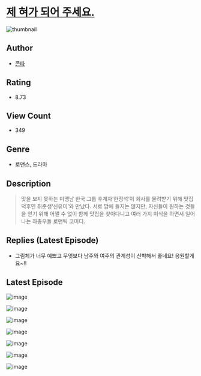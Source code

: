 # [제 혀가 되어 주세요.](https://comic.naver.com/bestChallenge/list?titleId=810538)
![thumbnail](https://image-comic.pstatic.net/user_contents_data/challenge_comic/2023/05/23/119757/upload_3991146074263807590_480x623.jpeg)

## Author
- [콘타](https://comic.naver.com/artistTitle?id=119757)

## Rating
- 8.73

## View Count
- 349

## Genre
- 로맨스, 드라마

## Description
> 맛을 보지 못하는 미맹남 한국 그룹 후계자‘한정석’이 회사를 물려받기 위해 맛집 덕후인 취준생‘신유미’와 만났다. 서로 맘에 들지는 않지만, 자신들이 원하는 것들을 얻기 위해 어쩔 수 없이 함께 맛집을 찾아다니고 여러 가지 미식을 하면서 일어나는 좌충우돌 로맨틱 코미디.

## Replies (Latest Episode)
- 그림체가 너무 예쁘고 무엇보다 남주와 여주의 관계성이 신박해서 좋네요! 응원할게요~!!

## Latest Episode
![image](https://image-comic.pstatic.net/user_contents_data/challenge_comic/2023/05/24/119757/upload_7305232457910138419.jpeg)

![image](https://image-comic.pstatic.net/user_contents_data/challenge_comic/2023/05/24/119757/upload_4051048544960263991.jpeg)

![image](https://image-comic.pstatic.net/user_contents_data/challenge_comic/2023/05/24/119757/upload_4135540538343504229.jpeg)

![image](https://image-comic.pstatic.net/user_contents_data/challenge_comic/2023/05/24/119757/upload_3990862400247653938.jpeg)

![image](https://image-comic.pstatic.net/user_contents_data/challenge_comic/2023/05/24/119757/upload_7018078495787345463.jpeg)

![image](https://image-comic.pstatic.net/user_contents_data/challenge_comic/2023/05/24/119757/upload_3618700794694755123.jpeg)

![image](https://image-comic.pstatic.net/user_contents_data/challenge_comic/2023/05/24/119757/upload_3630806439090599476.jpeg)
